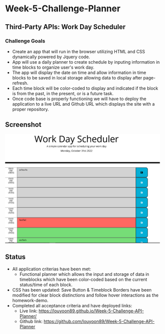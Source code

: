 # Week-5-Challenge-Planner
## Third-Party APIs: Work Day Scheduler

### Challenge Goals
 * Create an app that will run in the browser utilizing HTML and CSS dynamically powered by Jquery code.
 * App will use a daily planner to create schedule by inputing information in time blocks to organize user's work day.
 * The app will display the date on time and allow information in time blocks to be saved in local storage allowing data to display after page-refresh.
 * Each time block will be color-coded to display and indicated if the block is from the past, in the present, or is a future task. 
 * Once code base is properly functioning we will have to deploy the application to a live URL and Github URL which displays the site with a proper repository.

## Screenshot
![Screenshot of application](./Assets/SC1.png)

## Status
* All application criterias have been met: 
    * Functional planner which allows the input and storage of data in timeblocks which have been color-coded based on the current status/time of each block.
* CSS has been updated: Save Button & Timeblock Borders have been modified for clear block distinctions and follow hover interactions as the homework-demo.
* Completed all acceptance criteria and have deployed links:
    * Live link: https://louyoon89.github.io/Week-5-Challenge-API-Planner/
    * Github link: https://github.com/louyoon89/Week-5-Challenge-API-Planner
